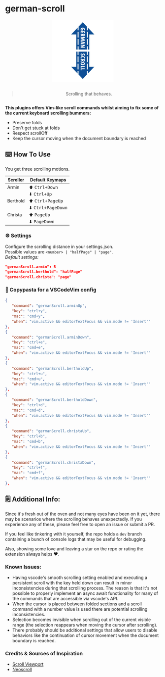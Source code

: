 # ️german-scroll

<div align="center" style="margin-bottom: 2em;">
     <img src="assets/german-scroll-logo.png" width="200" style="margin-bottom: 1em;"/>

> Scrolling that behaves.

</div>

**This plugins offers Vim-like scroll commands whilst aiming to fix some of the current keyboard scrolling bummers:**

-  Preserve folds
-  Don't get stuck at folds
-  Respect scrollOff
-  Keep the cursor moving when the document boundary is reached

## ⌨️ How To Use

You get three scrolling motions.

| **Scroller** | **Default Keymaps**        |
| ------------ | -------------------------- |
| Armin        | ️️⬆ <kbd>Ctrl+Down</kbd>️  |
|              | ⬇ <kbd>Ctrl+Up</kbd>       |
| Berthold     | ⬆ <kbd>Ctrl+PageUp</kbd>   |
|              | ⬇ <kbd>Ctrl+PageDown</kbd> |
| Christa      | ⬆ <kbd>PageUp</kbd>        |
|              | ⬇ <kbd>PageDown</kbd>      |

### ⚙️ Settings

Configure the scrolling distance in your settings.json.<br>
Possible values are `<number> | "halfPage" | "page"`.<br>
_Default settings:_

```json
"germanScroll.armin": 5
"germanScroll.berthold": "halfPage"
"germanScroll.christa": "page"
```

### 🍝 Copypasta for a VSCodeVim config

```json
{
   "command": "germanScroll.arminUp",
   "key": "ctrl+y",
   "mac": "cmd+y",
   "when": "vim.active && editorTextFocus && vim.mode != 'Insert'"
},
{
   "command": "germanScroll.arminDown",
   "key": "ctrl+e",
   "mac": "cmd+e",
   "when": "vim.active && editorTextFocus && vim.mode != 'Insert'"
},
{
   "command": "germanScroll.bertholdUp",
   "key": "ctrl+u",
   "mac": "cmd+u",
   "when": "vim.active && editorTextFocus && vim.mode != 'Insert'"
},
{
   "command": "germanScroll.bertholdDown",
   "key": "ctrl+d",
   "mac": "cmd+d",
   "when": "vim.active && editorTextFocus && vim.mode != 'Insert'"
},
{
   "command": "germanScroll.christaUp",
   "key": "ctrl+b",
   "mac": "cmd+b",
   "when": "vim.active && editorTextFocus && vim.mode != 'Insert'"
},
{
   "command": "germanScroll.christaDown",
   "key": "ctrl+f",
   "mac": "cmd+f",
   "when": "vim.active && editorTextFocus && vim.mode != 'Insert'"
},
```

## 🗒️ Additional Info:

Since it's fresh out of the oven and not many eyes have been on it yet, there may be scenarios where the scrolling behaves unexpectedly. If you experience any of these, please feel free to open an issue or submit a PR.

If you feel like tinkering with it yourself, the repo holds a `dev` branch containing a bunch of console logs that may be useful for debugging.

Also, showing some love and leaving a star on the repo or rating the extension always helps ❤️.

### Known Issues:

-  Having vscode's smooth scrolling setting enabled and executing a persistent scroll with the key held down can result in minor inconsistencies during that scrolling process. The reason is that it's not possible to properly implement an async await functionality for many of the commands that are accessible via vscode's API.
-  When the cursor is placed between folded sections and a scroll command with a number value is used there are potential scrolling inconsistencies.
-  Selection becomes invisible when scrolling out of the current visible range (the selection reappears when moving the cursor after scrolling).
-  There probably should be additional settings that allow users to disable behaviors like the continuation of cursor movement when the document boundary is reached.

### Credits & Sources of Inspiration

-  [Scroll Viewport](https://github.com/bmalehorn/vscode-scroll-viewport)
-  [Neoscroll](https://github.com/karb94/neoscroll.nvim)
